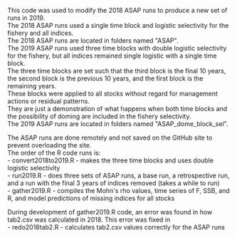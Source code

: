 This code was used to modify the 2018 ASAP runs to produce a new set of runs in 2019.  
The 2018 ASAP runs used a single time block and logistic selectivity for the fishery and all indices.  
The 2018 ASAP runs are located in folders named "ASAP".  
The 2019 ASAP runs used three time blocks with double logistic selectivity for the fishery, but all indices remained single logistic with a single time block.  
The three time blocks are set such that the third block is the final 10 years, the second block is the previous 10 years, and the first block is the remaining years.  
These blocks were applied to all stocks without regard for management actions or residual patterns.  
They are just a demonstration of what happens when both time blocks and the possibility of doming are included in the fishery selectivity.  
The 2019 ASAP runs are located in folders named "ASAP_dome_block_sel".  


The ASAP runs are done remotely and not saved on the GitHub site to prevent overloading the site.  
The order of the R code runs is:  
\- convert2018to2019.R - makes the three time blocks and uses double logistic selectivity  
\- run2019.R - does three sets of ASAP runs, a base run, a retrospective run, and a run with the final 3 years of indices removed (takes a while to run)  
\- gather2019.R - compiles the Mohn's rho values, time series of F, SSB, and R, and model predictions of missing indices for all stocks  

  
During development of gather2019.R code, an error was found in how tab2.csv was calculated in 2018. This error was fixed in  
\- redo2018tab2.R - calculates tab2.csv values correctly for the ASAP runs  
  
